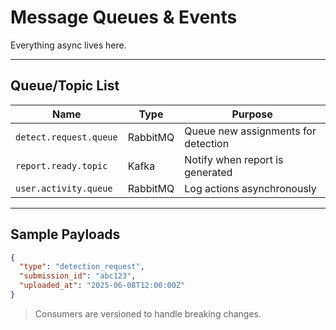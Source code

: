 <!--
START OF: message-queues.md
Purpose: Track all queues, topics, and event schemas in use.
Update Frequency: When new queues or events are added.
Location: docs/infra/message-queues.md
-->

# Message Queues & Events

Everything async lives here.

---

## Queue/Topic List

| Name                   | Type     | Purpose                             |
|------------------------|----------|-------------------------------------|
| `detect.request.queue` | RabbitMQ | Queue new assignments for detection |
| `report.ready.topic`   | Kafka    | Notify when report is generated     |
| `user.activity.queue`  | RabbitMQ | Log actions asynchronously          |

---

## Sample Payloads

```json
{
  "type": "detection_request",
  "submission_id": "abc123",
  "uploaded_at": "2025-06-08T12:00:00Z"
}
```

> Consumers are versioned to handle breaking changes.

<!-- END OF: message-queues.md -->
